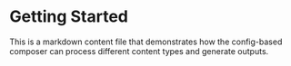 # Getting Started

This is a markdown content file that demonstrates how the config-based 
composer can process different content types and generate outputs.